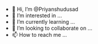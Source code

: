 - 👋 Hi, I’m @Priyanshudusad
- 👀 I’m interested in ...
- 🌱 I’m currently learning ...
- 💞️ I’m looking to collaborate on ...
- 📫 How to reach me ...

<!---
Priyanshudusad/Priyanshudusad is a ✨ special ✨ repository because its `README.md` (this file) appears on your GitHub profile.
You can click the Preview link to take a look at your changes.
--->

